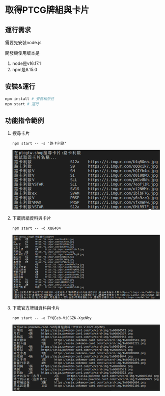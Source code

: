 # 取得PTCG牌組與卡片

## 運行需求

需要先安裝node.js

開發機使用版本是
1. node是v16.17.1
1. npm是8.15.0

## 安裝&運行

```bash
npm install # 安裝相依性
npm start # 運行
```

## 功能指令範例

1. 搜尋卡片

    `npm start -- -s '路卡利歐'`

    ![](./resoucres/demo_for_search.png)

2. 下載牌組資料與卡片

    `npm start -- -d XQ6404`

    ![](./resoucres/demo_for_cardset.png)

3. 下載官方牌組資料與卡片

    `npm start -- -a TYQEeb-ViCGZK-XgeNby`

    ![](./resoucres/demo_for_official_cardset.png)
